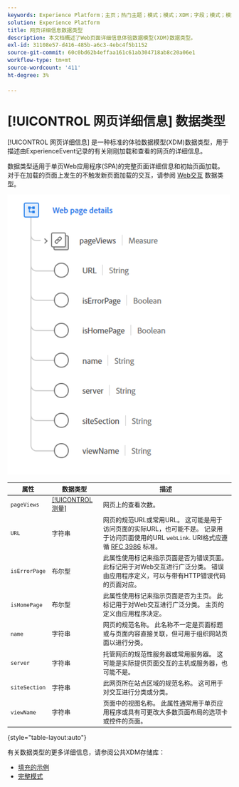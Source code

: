 ```yaml
---
keywords: Experience Platform；主页；热门主题；模式；模式；XDM；字段；模式；模式；网页详细信息；数据类型；数据类型；网页
solution: Experience Platform
title: 网页详细信息数据类型
description: 本文档概述了Web页面详细信息体验数据模型(XDM)数据类型。
exl-id: 31108e57-d416-485b-a6c3-4ebc4f5b1152
source-git-commit: 60c0bd62b4effaa161c61ab304718ab8c20a06e1
workflow-type: tm+mt
source-wordcount: '411'
ht-degree: 3%

---
```


# [!UICONTROL 网页详细信息] 数据类型

[!UICONTROL 网页详细信息] 是一种标准的体验数据模型(XDM)数据类型，用于描述由ExperienceEvent记录的有关刚刚加载和查看的网页的详细信息。

数据类型适用于单页Web应用程序(SPA)的完整页面详细信息和初始页面加载。 对于在加载的页面上发生的不触发新页面加载的交互，请参阅 [Web交互](./web-interaction.md) 数据类型。

<img src="../images/data-types/web-page-details.PNG" width="500" /><br />

| 属性 | 数据类型 | 描述 |
| --- | --- | --- |
| `pageViews` | [[!UICONTROL 测量]](./measure.md) | 网页上的查看次数。 |
| `URL` | 字符串 | 网页的规范URL或常用URL。 这可能是用于访问页面的实际URL，也可能不是。 记录用于访问页面使用的URL `webLink`. URI格式应遵循 [RFC 3986](https://tools.ietf.org/html/rfc3986) 标准。 |
| `isErrorPage` | 布尔型 | 此属性使用标记来指示页面是否为错误页面。 此标记用于对Web交互进行广泛分类。 错误由应用程序定义，可以与带有HTTP错误代码的页面对应。 |
| `isHomePage` | 布尔型 | 此属性使用标记来指示页面是否为主页。 此标记用于对Web交互进行广泛分类。 主页的定义由应用程序决定。 |
| `name` | 字符串 | 网页的规范名称。 此名称不一定是页面标题或与页面内容直接关联，但可用于组织网站页面以进行分类。 |
| `server` | 字符串 | 托管网页的规范性服务器或常用服务器。 这可能是实际提供页面交互的主机或服务器，也可能不是。 |
| `siteSection` | 字符串 | 此网页所在站点区域的规范名称。 这可用于对交互进行分类或分类。 |
| `viewName` | 字符串 | 页面中的视图名称。 此属性通常用于单页应用程序或具有可更改大多数页面布局的选项卡或控件的页面。 |

{style=&quot;table-layout:auto&quot;}

有关数据类型的更多详细信息，请参阅公共XDM存储库：

* [填充的示例](https://github.com/adobe/xdm/blob/master/components/datatypes/deprecated/webpagedetails.example.2.json)
* [完整模式](https://github.com/adobe/xdm/blob/master/components/datatypes/deprecated/webpagedetails.schema.json)
